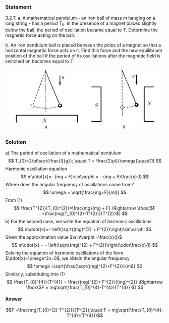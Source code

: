 ###  Statement 

$3.2.7.$ a. A mathematical pendulum - an iron ball of mass $m$ hanging on a long string - has a period $T_0$. In the presence of a magnet placed slightly below the ball, the period of oscillation became equal to $T$. Determine the magnetic force acting on the ball.

b. An iron pendulum ball is placed between the poles of a magnet so that a horizontal magnetic force acts on it. Find this force and the new equilibrium position of the ball if the period of its oscillations after the magnetic field is switched on becomes equal to $T$. 

![ For problem $3.2.7$ |777x305, 56%](../../img/3.2.7/statement.png)

### Solution

a) The period of oscillation of a mathematical pendulum $$ T_{0}=2\pi\sqrt{\frac{l}{g}}; \quad T = \frac{2\pi}{\omega}\quad(1) $$ Harmonic oscillation equation $$ m\ddot{x}=- (mg + F)\sin\varphi = - (mg + F)\frac{x}{l} $$ Where does the angular frequency of oscillations come from? $$ \omega = \sqrt{\frac{mg+F}{ml}} $$ From $(1)$ $$ \frac{T^{2}}{T_{0}^{2}}=\frac{mg}{mg + F} \Rightarrow \fbox{$F =\frac{mg(T_{0}^{2}-T^{2})}{T^{2}}$} $$ b) For the second case, we write the equation of harmonic oscillations $$ m\ddot{x}=- \left(\sqrt{(mg)^{2} + F^{2}}\right)\sin\varphi $$ Given the approximation value $\sin\varphi =\frac{x}{l}$ $$ m\ddot{x} = - \left(\sqrt{(mg)^{2} + F^{2}}\right)\cdot\frac{x}{l} $$ Solving the equation of harmonic oscillations of the form $\ddot{x}+\omega^2x=0$, we obtain the angular frequency $$ \omega =\sqrt{\frac{\sqrt{(mg)^{2}+F^{2}}}{ml}} $$ Similarly, substituting into $(1)$ $$ \frac{T_{0}^{4}}{T^{4}} = \frac{(mg)^{2}+ F^{2}}{(mg)^{2}} \Rightarrow \fbox{$F = mg\sqrt{\frac{T_{0}^{4}-T^{4}}{T^{4}}}$} $$ 

#### Answer

$$F =\frac{mg(T_{0}^{2}-T^{2})}{T^{2}};\quad F = mg\sqrt{\frac{T_{0}^{4}-T^{4}}{T^{4}}}$$ 
